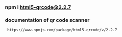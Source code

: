 ###  npm i html5-qrcode@2.2.7
### documentation of qr code scanner  
     https://www.npmjs.com/package/html5-qrcode/v/2.2.7